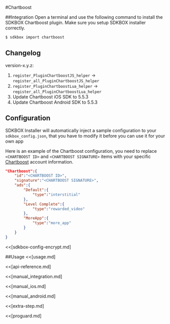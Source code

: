 <!--
Include Base: /Users/jtsm/Chukong-Inc/pr/en/src/chartboost/v3-cpp
-->

#Chartboost

##Integration
Open a terminal and use the following command to install the SDKBOX Chartboost plugin. Make sure you setup SDKBOX installer correctly.
```bash
$ sdkbox import chartboost
```

## Changelog

version-x.y.z:
1. `register_PluginChartboostJS_helper` -> `register_all_PluginChartboostJS_helper`
2. `register_PluginChartboostLua_helper` -> `register_all_PluginChartboostLua_helper`
3. Update Chartboost iOS SDK to 5.5.3
4. Update Chartboost Android SDK to 5.5.3

## Configuration
SDKBOX Installer will automatically inject a sample configuration to your `sdkbox_config.json`, that you have to modify it before you can use it for your own app

Here is an example of the Chartboost configuration, you need to replace `<CHARTBOOST ID>` and `<CHARTBOOST SIGNATURE>` items with your specific [Chartboost](https://www.chartboost.com) account information.
```json
"Chartboost":{
    "id":"<CHARTBOOST ID>",
    "signature":"<CHARTBOOST SIGNATURE>",
    "ads":{
        "Default":{
            "type":"interstitial"
        },
        "Level Complete":{
            "type":"rewarded_video"
        },
        "MoreApp":{
            "type":"more_app"
        }
    }
}
```

<<[sdkbox-config-encrypt.md]

##Usage
<<[usage.md]

<<[api-reference.md]

<<[manual_integration.md]

<<[manual_ios.md]

<<[manual_android.md]

<<[extra-step.md]

<<[proguard.md]